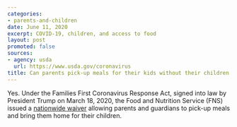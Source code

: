 ```yaml
---
categories:
- parents-and-children
date: June 11, 2020
excerpt: COVID-19, children, and access to food
layout: post
promoted: false
sources:
- agency: usda
  url: https://www.usda.gov/coronavirus
title: Can parents pick-up meals for their kids without their children present?
---
```


Yes. Under the Families First Coronavirus Response Act, signed into law by President Trump on March 18, 2020, the Food and Nutrition Service (FNS) issued a [nationwide waiver](https://www.fns.usda.gov/disaster/pandemic/covid-19) allowing parents and guardians to pick-up meals and bring them home for their children.
